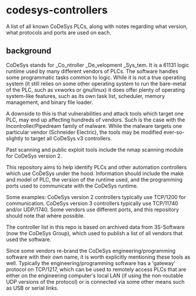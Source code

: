 # codesys-controllers
A list of all known CoDeSys PLCs, along with notes regarding what version, what protocols and ports are used on each.
## background
CoDeSys stands for _Co_ntroller _De_velopment _Sys_tem. It is a 61131 logic runtime used by many different vendors of PLCs. The software handles some programmatic tasks common to logic. While it is not a true operating system (it still relies on some other operating system to run the bare-metal of the PLC, such as vxworks or gnu/linux) it does offer plenty of operating system-like features, such as its own task list, scheduler, memory management, and binary file loader.

A downside to this is that vulnerabilities and attack tools which target one PLC, may end up affecting hundreds of vendors. Such is the case with the Incontroller/Pipedream family of malware. While the malware targets one particular vendor (Schneider Electric), the tools may be modified ever-so-slightly to target all CoDeSys v3 controllers.

Past scanning and public exploit tools include the nmap scanning module for CoDeSys version 2.

This repository aims to help identify PLCs and other automation controllers which use CoDeSys under the hood. Information should include the make and model of PLC, the version of the runtime used, and the programming ports used to communicate with the CoDeSys runtime.

Some examples: CoDeSys version 2 controllers typically use TCP/1200 for communication. CoDeSys version 3 controllers typically use TCP/11740 and/or UDP/1740. Some vendors use different ports, and this repository should note that where possible.

The controller list in this repo is based on archived data from 3S-Software (now the CoDeSys Group), which used to publish a list of all vendors that used the software.

Since some vendors re-brand the CoDeSys engineering/programming software with their own name, it is worth explicitly mentioning these tools as well. Typically the engineering/programming software has a 'gateway' protocol on TCP/1217, which can be used to remotely access PLCs that are either on the engineering computer's local LAN (if using the non-routable UDP versions of the protocol) or is connected via some other means such as USB or serial links.
